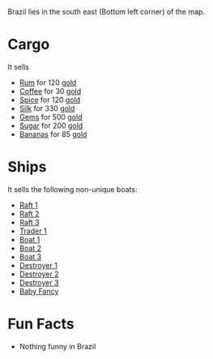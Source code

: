 
Brazil lies in the south east (Bottom left corner) of the map.

# Cargo 
It sells 
* [Rum](/cargo/rum.md) for 120 [gold](/gold.md)
* [Coffee](/cargo/coffee.md) for 30 [gold](/gold.md)
* [Spice](/cargo/spice.md) for 120 [gold](/gold.md)
* [Silk](/cargo/silk.md) for 330 [gold](/gold.md)
* [Gems](/cargo/gems.md) for 500 [gold](/gold.md)
* [Sugar](/cargo/sugar.md) for 200 [gold](/gold.md)
* [Bananas](/cargo/bananas.md) for 85 [gold](/gold.md)
 

# Ships


It sells the following non-unique boats:

* [Raft 1](/ships/raft1.md)
* [Raft 2](/ships/raft2.md)
* [Raft 3](/ships/raft3.md)
* [Trader 1](/ships/traders/trader1.md)
* [Boat 1](/ships/boat1.md)
* [Boat 2](/ships/boat2.md)
* [Boat 3](/ships/boat3.md)
* [Destroyer 1](/ships/destroyer1.md)
* [Destroyer 2](/ships/destroyer2.md)
* [Destroyer 3](/ships/destroyer3.md)
* [Baby Fancy](/ships/babyfancy.md)

# Fun Facts
- Nothing funny in Brazil